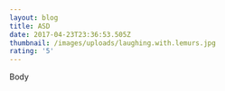 ```yaml
---
layout: blog
title: ASD
date: 2017-04-23T23:36:53.505Z
thumbnail: /images/uploads/laughing.with.lemurs.jpg
rating: '5'
---
```

Body
